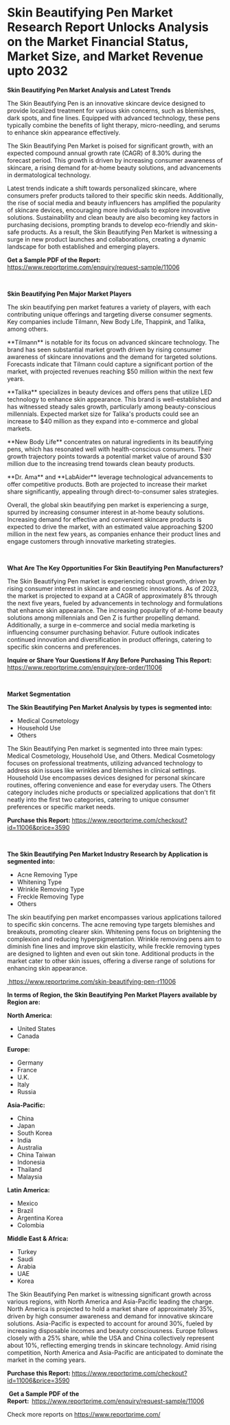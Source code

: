 <p><h1>Skin Beautifying Pen Market Research Report Unlocks Analysis on the Market Financial Status, Market Size, and Market Revenue upto 2032</h1></p><p><strong>Skin Beautifying Pen Market Analysis and Latest Trends</strong></p>
<p><p>The Skin Beautifying Pen is an innovative skincare device designed to provide localized treatment for various skin concerns, such as blemishes, dark spots, and fine lines. Equipped with advanced technology, these pens typically combine the benefits of light therapy, micro-needling, and serums to enhance skin appearance effectively.</p><p>The Skin Beautifying Pen Market is poised for significant growth, with an expected compound annual growth rate (CAGR) of 8.30% during the forecast period. This growth is driven by increasing consumer awareness of skincare, a rising demand for at-home beauty solutions, and advancements in dermatological technology. </p><p>Latest trends indicate a shift towards personalized skincare, where consumers prefer products tailored to their specific skin needs. Additionally, the rise of social media and beauty influencers has amplified the popularity of skincare devices, encouraging more individuals to explore innovative solutions. Sustainability and clean beauty are also becoming key factors in purchasing decisions, prompting brands to develop eco-friendly and skin-safe products. As a result, the Skin Beautifying Pen Market is witnessing a surge in new product launches and collaborations, creating a dynamic landscape for both established and emerging players.</p></p>
<p><strong>Get a Sample PDF of the Report:&nbsp;</strong> <a href="https://www.reportprime.com/enquiry/request-sample/11006?utm_campaign=3045&utm_medium=2&utm_source=Github&utm_content=ia&utm_term=20032025&utm_id=skin-beautifying-pen">https://www.reportprime.com/enquiry/request-sample/11006</a></p>
<p>&nbsp;</p>
<p><strong>Skin Beautifying Pen Major Market Players</strong></p>
<p><p>The skin beautifying pen market features a variety of players, with each contributing unique offerings and targeting diverse consumer segments. Key companies include Tilmann, New Body Life, Thappink, and Talika, among others. </p><p>**Tilmann** is notable for its focus on advanced skincare technology. The brand has seen substantial market growth driven by rising consumer awareness of skincare innovations and the demand for targeted solutions. Forecasts indicate that Tilmann could capture a significant portion of the market, with projected revenues reaching $50 million within the next few years.</p><p>**Talika** specializes in beauty devices and offers pens that utilize LED technology to enhance skin appearance. This brand is well-established and has witnessed steady sales growth, particularly among beauty-conscious millennials. Expected market size for Talika's products could see an increase to $40 million as they expand into e-commerce and global markets.</p><p>**New Body Life** concentrates on natural ingredients in its beautifying pens, which has resonated well with health-conscious consumers. Their growth trajectory points towards a potential market value of around $30 million due to the increasing trend towards clean beauty products.</p><p>**Dr. Ama** and **LabAider** leverage technological advancements to offer competitive products. Both are projected to increase their market share significantly, appealing through direct-to-consumer sales strategies.</p><p>Overall, the global skin beautifying pen market is experiencing a surge, spurred by increasing consumer interest in at-home beauty solutions. Increasing demand for effective and convenient skincare products is expected to drive the market, with an estimated value approaching $200 million in the next few years, as companies enhance their product lines and engage customers through innovative marketing strategies.</p></p>
<p>&nbsp;</p>
<p><strong>What Are The Key Opportunities For Skin Beautifying Pen Manufacturers?</strong></p>
<p><p>The Skin Beautifying Pen market is experiencing robust growth, driven by rising consumer interest in skincare and cosmetic innovations. As of 2023, the market is projected to expand at a CAGR of approximately 8% through the next five years, fueled by advancements in technology and formulations that enhance skin appearance. The increasing popularity of at-home beauty solutions among millennials and Gen Z is further propelling demand. Additionally, a surge in e-commerce and social media marketing is influencing consumer purchasing behavior. Future outlook indicates continued innovation and diversification in product offerings, catering to specific skin concerns and preferences.</p></p>
<p><strong>Inquire or Share Your Questions If Any Before Purchasing This Report:</strong> <a href="https://www.reportprime.com/enquiry/pre-order/11006?utm_campaign=3045&utm_medium=2&utm_source=Github&utm_content=ia&utm_term=20032025&utm_id=skin-beautifying-pen">https://www.reportprime.com/enquiry/pre-order/11006</a></p>
<p>&nbsp;</p>
<p><strong>Market Segmentation</strong></p>
<p><strong>The Skin Beautifying Pen Market Analysis by types is segmented into:</strong></p>
<p><ul><li>Medical Cosmetology</li><li>Household Use</li><li>Others</li></ul></p>
<p><p>The Skin Beautifying Pen market is segmented into three main types: Medical Cosmetology, Household Use, and Others. Medical Cosmetology focuses on professional treatments, utilizing advanced technology to address skin issues like wrinkles and blemishes in clinical settings. Household Use encompasses devices designed for personal skincare routines, offering convenience and ease for everyday users. The Others category includes niche products or specialized applications that don't fit neatly into the first two categories, catering to unique consumer preferences or specific market needs.</p></p>
<p><strong>Purchase this Report:&nbsp;</strong><a href="https://www.reportprime.com/checkout?id=11006&price=3590&utm_campaign=3045&utm_medium=2&utm_source=Github&utm_content=ia&utm_term=20032025&utm_id=skin-beautifying-pen">https://www.reportprime.com/checkout?id=11006&price=3590</a></p>
<p>&nbsp;</p>
<p><strong>The Skin Beautifying Pen Market Industry Research by Application is segmented into:</strong></p>
<p><ul><li>Acne Removing Type</li><li>Whitening Type</li><li>Wrinkle Removing Type</li><li>Freckle Removing Type</li><li>Others</li></ul></p>
<p><p>The skin beautifying pen market encompasses various applications tailored to specific skin concerns. The acne removing type targets blemishes and breakouts, promoting clearer skin. Whitening pens focus on brightening the complexion and reducing hyperpigmentation. Wrinkle removing pens aim to diminish fine lines and improve skin elasticity, while freckle removing types are designed to lighten and even out skin tone. Additional products in the market cater to other skin issues, offering a diverse range of solutions for enhancing skin appearance.</p></p>
<p><a href="https://www.reportprime.com/skin-beautifying-pen-r11006?utm_campaign=3045&utm_medium=2&utm_source=Github&utm_content=ia&utm_term=20032025&utm_id=skin-beautifying-pen">&nbsp;https://www.reportprime.com/skin-beautifying-pen-r11006</a></p>
<p><strong>In terms of Region, the Skin Beautifying Pen Market Players available by Region are:</strong></p>
<p>
    <p> <strong> North America: </strong>
        <ul>
            <li>United States</li>
            <li>Canada</li>
        </ul>
        </p> 
    <p> <strong> Europe: </strong>
        <ul>
            <li>Germany</li>
            <li>France</li>
            <li>U.K.</li>
            <li>Italy</li>
            <li>Russia</li>
        </ul>
        </p> 
    <p> <strong> Asia-Pacific: </strong>
        <ul>
            <li>China</li>
            <li>Japan</li>
            <li>South Korea</li>
            <li>India</li>
            <li>Australia</li>
            <li>China Taiwan</li>
            <li>Indonesia</li>
            <li>Thailand</li>
            <li>Malaysia</li>
        </ul>
        </p> 
    <p> <strong> Latin America: </strong>
        <ul>
            <li>Mexico</li>
            <li>Brazil</li>
            <li>Argentina Korea</li>
            <li>Colombia</li>
        </ul>
        </p> 
    <p> <strong> Middle East & Africa: </strong>
        <ul>
            <li>Turkey</li>
            <li>Saudi</li>
            <li>Arabia</li>
            <li>UAE</li>
            <li>Korea</li>
        </ul>
    </p>
    </p>
<p><p>The Skin Beautifying Pen market is witnessing significant growth across various regions, with North America and Asia-Pacific leading the charge. North America is projected to hold a market share of approximately 35%, driven by high consumer awareness and demand for innovative skincare solutions. Asia-Pacific is expected to account for around 30%, fueled by increasing disposable incomes and beauty consciousness. Europe follows closely with a 25% share, while the USA and China collectively represent about 10%, reflecting emerging trends in skincare technology. Amid rising competition, North America and Asia-Pacific are anticipated to dominate the market in the coming years.</p></p>
<p><strong>Purchase this Report: </strong><a href="https://www.reportprime.com/checkout?id=11006&price=3590&utm_campaign=3045&utm_medium=2&utm_source=Github&utm_content=ia&utm_term=20032025&utm_id=skin-beautifying-pen">https://www.reportprime.com/checkout?id=11006&price=3590</a></p>
<p>&nbsp;<strong>Get a Sample PDF of the Report:&nbsp;&nbsp;</strong><a href="https://www.reportprime.com/enquiry/request-sample/11006?utm_campaign=3045&utm_medium=2&utm_source=Github&utm_content=ia&utm_term=20032025&utm_id=skin-beautifying-pen">https://www.reportprime.com/enquiry/request-sample/11006</a></p>
<p><strong></strong></p>
<p>Check more reports on <a href="https://www.reportprime.com/?utm_campaign=3045&utm_medium=2&utm_source=Github&utm_content=ia&utm_term=20032025&utm_id=skin-beautifying-pen">https://www.reportprime.com/</a></p>